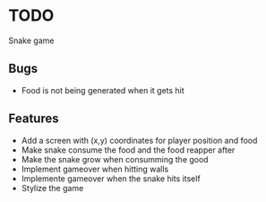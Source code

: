 # TODO

Snake game

## Bugs
* Food is not being generated when it gets hit

## Features
* Add a screen with (x,y) coordinates for player position and food
* Make snake consume the food and the food reapper after
* Make the snake grow when consumming the good
* Implement gameover when hitting walls
* Implemente gameover when the snake hits itself
* Stylize the game